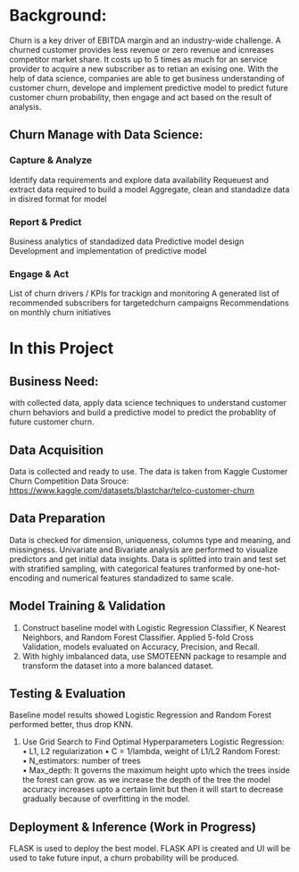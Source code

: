 # Background:
Churn is a key driver of EBITDA margin and an industry-wide challenge. A churned customer provides less revenue or zero revenue and icnreases competitor market share. It costs up to 5 times as much for an service provider to acquire a new subscriber as to retian an exising one. 
With the help of data science, companies are able to get business understanding of customer churn, develope and implement predictive model to predict future customer churn probability, then engage and act based on the result of analysis. 
## Churn Manage with Data Science:
### Capture & Analyze
Identify data requirements and explore data availability
Requeuest and extract data required to build a model
Aggregate, clean and standadize data in disired format for model
### Report & Predict
Business analytics of standadized data
Predictive model design
Development and implementation of predictive model
### Engage & Act
List of churn drivers / KPIs for trackign and monitoring
A generated list of recommended subscribers for targetedchurn campaigns
Recommendations on monthly churn initiatives 

# In this Project
## Business Need: 
with collected data, apply data science techniques to understand customer churn behaviors and build a predictive model to predict the probablity of future customer churn. 

## Data Acquisition
Data is collected and ready to use. The data is taken from Kaggle Customer Churn Competition
Data Srouce: https://www.kaggle.com/datasets/blastchar/telco-customer-churn
## Data Preparation 
Data is checked for dimension, uniqueness, columns type and meaning, and missingness. 
Univariate and Bivariate analysis are performed to visualize predictors and get initial data insights. 
Data is splitted into train and test set with stratified sampling, with categorical features tranformed by one-hot-encoding and numerical features standadized to same scale. 

## Model Training & Validation
1.	Construct baseline model with Logistic Regression Classifier, K Nearest Neighbors, and Random Forest Classifier. Applied 5-fold Cross Validation, models evaluated on Accuracy, Precision, and Recall.
2.	With highly imbalanced data, use SMOTEENN package to resample and transform the dataset into a more balanced dataset. 

## Testing & Evaluation
Baseline model results showed Logistic Regression and Random Forest performed better, thus drop KNN. 
1.	Use Grid Search to Find Optimal Hyperparameters 
Logistic Regression:
  •	L1, L2 regularization
  •	C = 1/lambda, weight of L1/L2
Random Forest:  
  •	N_estimators: number of trees   
  •	Max_depth: It governs the maximum height upto which the trees inside the forest can grow. as we increase the depth of the tree the model accuracy increases upto a certain limit but then it will start to decrease gradually because of overfitting in the model.   

## Deployment & Inference (Work in Progress)  
FLASK is used to deploy the best model. FLASK API is created and UI will be used to take future input, a churn probability will be produced. 
